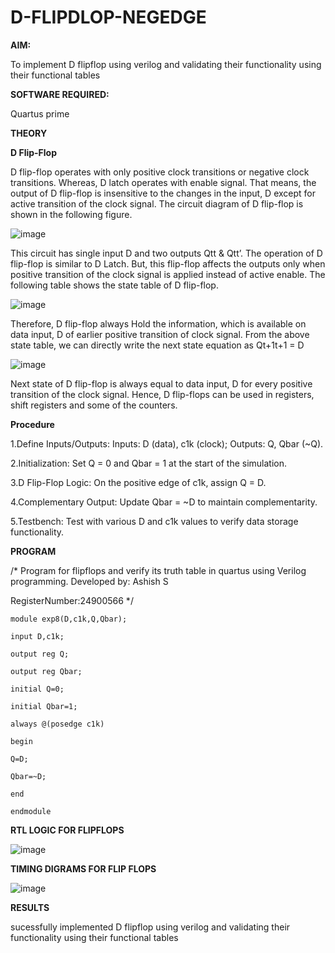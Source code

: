 # D-FLIPDLOP-NEGEDGE

**AIM:**

To implement  D flipflop using verilog and validating their functionality using their functional tables

**SOFTWARE REQUIRED:**

Quartus prime

**THEORY**

**D Flip-Flop**

D flip-flop operates with only positive clock transitions or negative clock transitions. Whereas, D latch operates with enable signal. That means, the output of D flip-flop is insensitive to the changes in the input, D except for active transition of the clock signal. The circuit diagram of D flip-flop is shown in the following figure.

![image](https://github.com/naavaneetha/D-FLIPDLOP-NEGEDGE/assets/154305477/48c81fe8-bc3f-40e7-95e2-519fc155ad51)

This circuit has single input D and two outputs Qtt & Qtt’. The operation of D flip-flop is similar to D Latch. But, this flip-flop affects the outputs only when positive transition of the clock signal is applied instead of active enable. The following table shows the state table of D flip-flop.

![image](https://github.com/naavaneetha/D-FLIPDLOP-NEGEDGE/assets/154305477/e5f3fda7-68ec-4a3a-a0a4-cf6f9cc4ab55)

Therefore, D flip-flop always Hold the information, which is available on data input, D of earlier positive transition of clock signal. From the above state table, we can directly write the next state equation as Qt+1t+1 = D

![image](https://github.com/naavaneetha/D-FLIPDLOP-NEGEDGE/assets/154305477/8592c0d8-2917-4142-91b9-d6c30dd891d2)

Next state of D flip-flop is always equal to data input, D for every positive transition of the clock signal. Hence, D flip-flops can be used in registers, shift registers and some of the counters.

**Procedure**

1.Define Inputs/Outputs: Inputs: D (data), c1k (clock); Outputs: Q, Qbar (~Q).

2.Initialization: Set Q = 0 and Qbar = 1 at the start of the simulation.

3.D Flip-Flop Logic: On the positive edge of c1k, assign Q = D.

4.Complementary Output: Update Qbar = ~D to maintain complementarity.

5.Testbench: Test with various D and c1k values to verify data storage functionality.


**PROGRAM**

/* Program for flipflops and verify its truth table in quartus using Verilog programming. Developed by: Ashish S

RegisterNumber:24900566
*/
```
module exp8(D,c1k,Q,Qbar);

input D,c1k;

output reg Q;

output reg Qbar;

initial Q=0;

initial Qbar=1;

always @(posedge c1k)

begin

Q=D;

Qbar=~D;

end

endmodule
```

**RTL LOGIC FOR FLIPFLOPS**

![image](https://github.com/user-attachments/assets/9a61718d-ab75-4554-8ec1-014ff9f729ab)


**TIMING DIGRAMS FOR FLIP FLOPS**

![image](https://github.com/user-attachments/assets/75ffb062-9f97-4744-9d47-e65edf3f3da6)



**RESULTS**

sucessfully implemented D flipflop using verilog and validating their functionality using their functional tables
